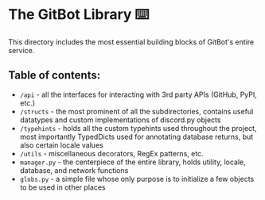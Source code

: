 # The GitBot Library ⌨️
This directory includes the most essential building blocks of GitBot's entire service.

## Table of contents:
- `/api` - all the interfaces for interacting with 3rd party APIs (GitHub, PyPI, etc.)
- `/structs` - the most prominent of all the subdirectories, contains useful datatypes and custom implementations of discord.py objects
- `/typehints` - holds all the custom typehints used throughout the project, most importantly TypedDicts used for annotating database returns, but also certain locale values
- `/utils` - miscellaneous decorators, RegEx patterns, etc.
- `manager.py` - the centerpiece of the entire library, holds utility, locale, database, and network functions
- `globs.py` - a simple file whose only purpose is to initialize a few objects to be used in other places
